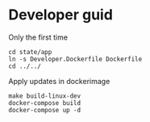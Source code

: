 # Developer guid

Only the first time 
```
cd state/app
ln -s Developer.Dockerfile Dockerfile
cd ../../
```

Apply updates in dockerimage
```
make build-linux-dev
docker-compose build
docker-compose up -d
```